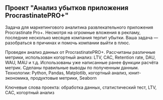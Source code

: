 ## Проект "Анализ убытков приложения ProcrastinatePRO+"


Задача для маркетингового аналитика развлекательного приложения Procrastinate Pro+. Несмотря на огромные вложения в рекламу, последние несколько месяцев компания терпит убытки. Ваша задача — разобраться в причинах и помочь компании выйти в плюс.

Проведен анализ данных от ProcrastinatePRO+.
Рассчитаны различные метрики, использован когортный анализ: LTV, CAC, Retention rate, DAU, WAU, MAU и т.д. Использованы уже написанные ранее функции расчёта метрик. Сделаны правильные выводы по полученным данным.
Технологии:  Python, Pandas, Matplotlib, когортный анализ, юнит-экономика, продуктовые метрики, Seaborn

Ключевые слова проекта: обработка данных, статистический тест, LTV, CAC, когортный анализ
